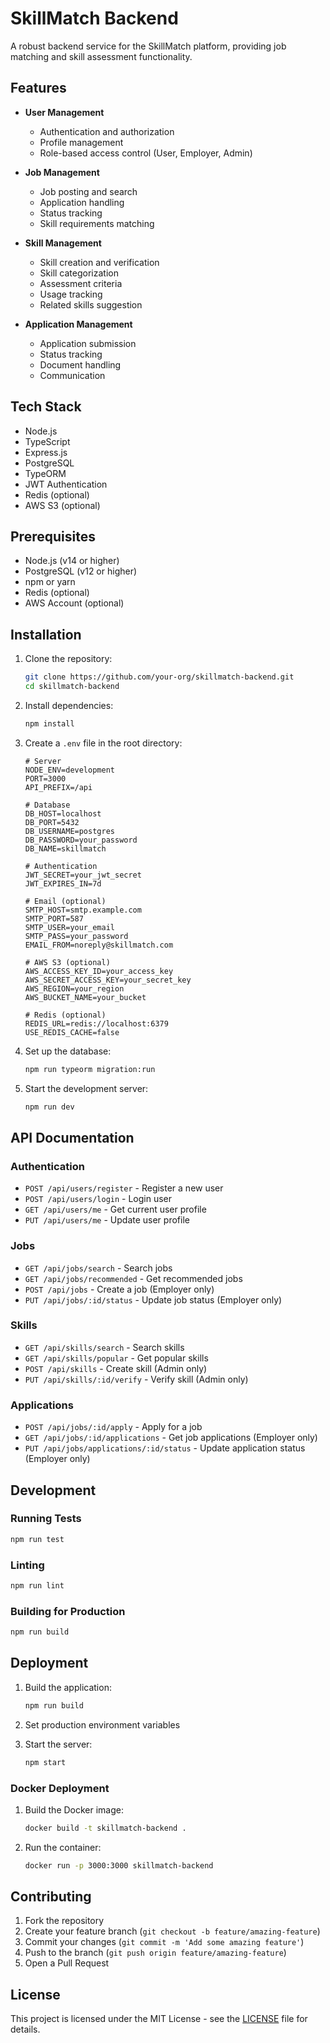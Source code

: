 # SkillMatch Backend

A robust backend service for the SkillMatch platform, providing job matching and skill assessment functionality.

## Features

- **User Management**
  - Authentication and authorization
  - Profile management
  - Role-based access control (User, Employer, Admin)

- **Job Management**
  - Job posting and search
  - Application handling
  - Status tracking
  - Skill requirements matching

- **Skill Management**
  - Skill creation and verification
  - Skill categorization
  - Assessment criteria
  - Usage tracking
  - Related skills suggestion

- **Application Management**
  - Application submission
  - Status tracking
  - Document handling
  - Communication

## Tech Stack

- Node.js
- TypeScript
- Express.js
- PostgreSQL
- TypeORM
- JWT Authentication
- Redis (optional)
- AWS S3 (optional)

## Prerequisites

- Node.js (v14 or higher)
- PostgreSQL (v12 or higher)
- npm or yarn
- Redis (optional)
- AWS Account (optional)

## Installation

1. Clone the repository:
   ```bash
   git clone https://github.com/your-org/skillmatch-backend.git
   cd skillmatch-backend
   ```

2. Install dependencies:
   ```bash
   npm install
   ```

3. Create a `.env` file in the root directory:
   ```env
   # Server
   NODE_ENV=development
   PORT=3000
   API_PREFIX=/api

   # Database
   DB_HOST=localhost
   DB_PORT=5432
   DB_USERNAME=postgres
   DB_PASSWORD=your_password
   DB_NAME=skillmatch

   # Authentication
   JWT_SECRET=your_jwt_secret
   JWT_EXPIRES_IN=7d

   # Email (optional)
   SMTP_HOST=smtp.example.com
   SMTP_PORT=587
   SMTP_USER=your_email
   SMTP_PASS=your_password
   EMAIL_FROM=noreply@skillmatch.com

   # AWS S3 (optional)
   AWS_ACCESS_KEY_ID=your_access_key
   AWS_SECRET_ACCESS_KEY=your_secret_key
   AWS_REGION=your_region
   AWS_BUCKET_NAME=your_bucket

   # Redis (optional)
   REDIS_URL=redis://localhost:6379
   USE_REDIS_CACHE=false
   ```

4. Set up the database:
   ```bash
   npm run typeorm migration:run
   ```

5. Start the development server:
   ```bash
   npm run dev
   ```

## API Documentation

### Authentication

- `POST /api/users/register` - Register a new user
- `POST /api/users/login` - Login user
- `GET /api/users/me` - Get current user profile
- `PUT /api/users/me` - Update user profile

### Jobs

- `GET /api/jobs/search` - Search jobs
- `GET /api/jobs/recommended` - Get recommended jobs
- `POST /api/jobs` - Create a job (Employer only)
- `PUT /api/jobs/:id/status` - Update job status (Employer only)

### Skills

- `GET /api/skills/search` - Search skills
- `GET /api/skills/popular` - Get popular skills
- `POST /api/skills` - Create skill (Admin only)
- `PUT /api/skills/:id/verify` - Verify skill (Admin only)

### Applications

- `POST /api/jobs/:id/apply` - Apply for a job
- `GET /api/jobs/:id/applications` - Get job applications (Employer only)
- `PUT /api/jobs/applications/:id/status` - Update application status (Employer only)

## Development

### Running Tests
```bash
npm run test
```

### Linting
```bash
npm run lint
```

### Building for Production
```bash
npm run build
```

## Deployment

1. Build the application:
   ```bash
   npm run build
   ```

2. Set production environment variables

3. Start the server:
   ```bash
   npm start
   ```

### Docker Deployment

1. Build the Docker image:
   ```bash
   docker build -t skillmatch-backend .
   ```

2. Run the container:
   ```bash
   docker run -p 3000:3000 skillmatch-backend
   ```

## Contributing

1. Fork the repository
2. Create your feature branch (`git checkout -b feature/amazing-feature`)
3. Commit your changes (`git commit -m 'Add some amazing feature'`)
4. Push to the branch (`git push origin feature/amazing-feature`)
5. Open a Pull Request

## License

This project is licensed under the MIT License - see the [LICENSE](LICENSE) file for details. 